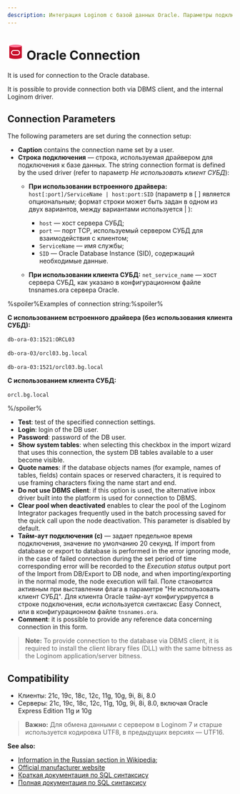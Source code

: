 ```yaml
---
description: Интеграция Loginom с базой данных Oracle. Параметры подключения. Совместимость.
---
```

# ![ ](./../../../images/icons/common/data-sources/db-oracle_default.svg) Oracle Connection

It is used for connection to the Oracle database.

It is possible to provide connection both via DBMS client, and the internal Loginom driver.

## Connection Parameters

The following parameters are set during the connection setup:

* **Caption** contains the connection name set by a user.
* **Строка подключения** — строка, используемая драйвером для подключения к базе данных. The string connection format is defined by the used driver (refer to параметр *Не использовать клиент СУБД*):
   * **При использовании встроенного драйвера:** `host[:port]/ServiceName | host:port:SID` (параметр в [ ] является опциональным; формат строки может быть задан в одном из двух вариантов, между вариантами используется | ):
      * `host` — хост сервера СУБД;
      * `port` — порт TCP, используемый сервером СУБД для взаимодействия с клиентом;
      * `ServiceName` — имя службы;
      * `SID` — Oracle Database Instance (SID), содержащий необходимые данные.

   * **При использовании клиента СУБД:** `net_service_name` — хост сервера СУБД, как указано в конфигурационном файле tnsnames.ora сервера Oracle.

%spoiler%Examples of connection string:%spoiler%

**С использованием встроенного драйвера (без использования клиента СУБД):**

`db-ora-03:1521:ORCL03`

`db-ora-03/orcl03.bg.local`

`db-ora-03:1521/orcl03.bg.local`

**С использованием клиента СУБД:**

`orcl.bg.local`

%/spoiler%

* **Test**: test of the specified connection settings.
* **Login**: login of the DB user.
* **Password**: password of the DB user.
* **Show system tables**: when selecting this checkbox in the import wizard that uses this connection, the system DB tables available to a user become visible.
* **Quote names**: if the database objects names (for example, names of tables, fields) contain spaces or reserved characters, it is required to use framing characters fixing the name start and end.
* **Do not use DBMS client**: if this option is used, the alternative inbox driver built into the platform is used for connection to DBMS.
* **Clear pool when deactivated** enables to clear the pool of the Loginom Integrator packages frequently used in the batch processing saved for the quick call upon the node deactivation. This parameter is disabled by default.
* **Тайм-аут подключения (с)** — задает предельное время подключения, значение по умолчанию 20 секунд. If import from database or export to database is performed in the error ignoring mode, in the case of failed connection during the set period of time corresponding error will be recorded to the *Execution status* output port of the Import from DB/Export to DB node, and when importing/exporting in the normal mode, the node execution will fail. Поле становится активным при выставлении флага в параметре "Не использовать клиент СУБД". Для клиента Oracle тайм-аут конфигурируется в строке подключения, если используется синтаксис Easy Connect, или в конфигурационном файле `tnsnames.ora`.
* **Comment**: it is possible to provide any reference data concerning connection in this form.

> **Note:** To provide connection to the database via DBMS client, it is required to install the client library files (DLL) with the same bitness as the Loginom application/server bitness.

## Compatibility

* Клиенты: 21c, 19c, 18c, 12c, 11g, 10g, 9i, 8i, 8.0
* Серверы: 21c, 19c, 18c, 12c, 11g, 10g, 9i, 8i, 8.0, включая Oracle Express Edition 11g и 10g

> **Важно:** Для обмена данными с сервером в Loginom 7 и старше используется кодировка UTF8, в предыдущих версиях — UTF16.

**See also:**

* [Information in the Russian section in Wikipedia](https://ru.wikipedia.org/wiki/Oracle_Database);
* [Official manufacturer website](https://www.oracle.com/)
* [Краткая документация по SQL синтаксису](http://docs.oracle.com/database/122/SQLQR/toc.htm)
* [Полная документация по SQL синтаксису](http://docs.oracle.com/database/122/SQLRF/toc.htm)
